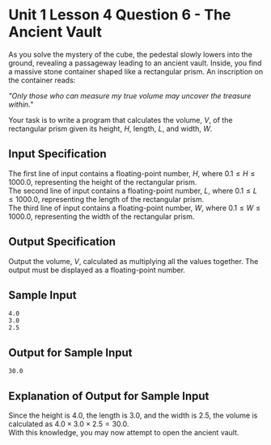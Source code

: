 # Unit 1 Lesson 4 Question 6 - The Ancient Vault  

As you solve the mystery of the cube, the pedestal slowly lowers into the ground, revealing a passageway leading to an ancient vault. Inside, you find a massive stone container shaped like a rectangular prism. An inscription on the container reads:  

*"Only those who can measure my true volume may uncover the treasure within."*  

Your task is to write a program that calculates the volume, $V$, of the rectangular prism given its height, $H$, length, $L$, and width, $W$.  

## Input Specification  

The first line of input contains a floating-point number, $H$, where $0.1 \leq H \leq 1000.0$, representing the height of the rectangular prism.  
The second line of input contains a floating-point number, $L$, where $0.1 \leq L \leq 1000.0$, representing the length of the rectangular prism.  
The third line of input contains a floating-point number, $W$, where $0.1 \leq W \leq 1000.0$, representing the width of the rectangular prism.  

## Output Specification

Output the volume, $V$, calculated as multiplying all the values together. The output must be displayed as a floating-point number.

## Sample Input

```
4.0
3.0
2.5
```

## Output for Sample Input

```
30.0
```

## Explanation of Output for Sample Input  

Since the height is $4.0$, the length is $3.0$, and the width is $2.5$, the volume is calculated as $4.0 \times 3.0 \times 2.5 = 30.0$.  
With this knowledge, you may now attempt to open the ancient vault.